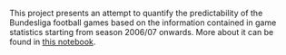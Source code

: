 This project presents an attempt to quantify the predictability of the Bundesliga football games based on the information 
contained in game statistics starting from season 2006/07 onwards. More about it can be found in [this notebook](https://github.com/mgbukov/bundesliga/blob/master/BL.ipynb).
